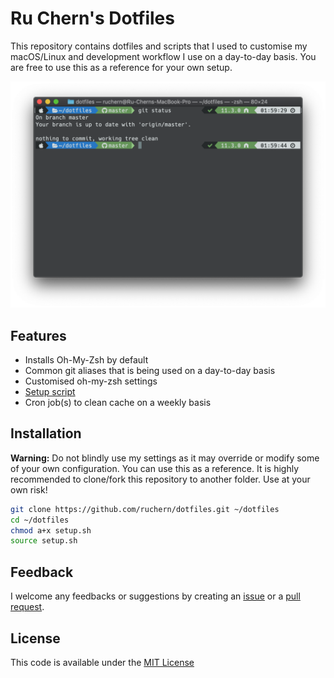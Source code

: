 # Ru Chern's Dotfiles

This repository contains dotfiles and scripts that I used to customise my macOS/Linux and development workflow I use on a day-to-day basis. You are free to use this as a reference for your own setup.

![Terminal](terminal.png)

## Features

- Installs Oh-My-Zsh by default
- Common git aliases that is being used on a day-to-day basis
- Customised oh-my-zsh settings
- [Setup script](setup.sh)
- Cron job(s) to clean cache on a weekly basis

## Installation

**Warning:** Do not blindly use my settings as it may override or modify some of your own configuration. You can use this as a reference. It is highly recommended to clone/fork this repository to another folder. Use at your own risk!

```bash
git clone https://github.com/ruchern/dotfiles.git ~/dotfiles
cd ~/dotfiles
chmod a+x setup.sh
source setup.sh
```

## Feedback

I welcome any feedbacks or suggestions by creating an [issue](https://github.com/ruchern/dotfiles/issues) or a [pull request](https://github.com/ruchern/dotfiles/pulls).

## License

This code is available under the [MIT License](LICENSE)
